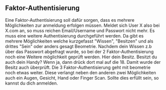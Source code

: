

## Faktor-Authentisierung
Eine Faktor-Authentisierung soll dafür sorgen, dass es mehrere Möglichkeiten zur anmeldung erfolgen müssen.
Meldet sich User X also bei X.com an, so muss reichen Email/Username und Passwort nicht mehr.
Es muss eine weitere Authentisierung durchgeführt werden. 
Da gibt es mehrere Möglichkeiten welche kurzgefasst "Wissen", "Besitzen" und als drittes "Sein" oder anders gesagt Beometrie.
Nachdem dein Wissen z.b über das Passwort abgefragt wurde, so bei der 2 Faktor-Authentisierung noch eine Weitere möglichkeit geprüft werden.
Hier dein Besitz. Besitzt du auch dein Handy? Wenn ja, dann drück dort mal auf die 18. Damit wurde der Besitz auch überprüft.
Die 3 Faktor-Authentisierung geht mit beometrie noch etwas weiter. Diese verlangt neben den anderen zwei Möglichkeiten auch
ein Augen, Gesicht, Hand oder Finger Scan. Sollte dies erfüllt sein, so kannst du dich anmelden.
